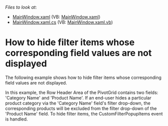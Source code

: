 <!-- default file list -->
*Files to look at*:

* [MainWindow.xaml](./CS/DXPivotGrid_HowToHideFilterItems/MainWindow.xaml) (VB: [MainWindow.xaml](./VB/DXPivotGrid_HowToHideFilterItems/MainWindow.xaml))
* [MainWindow.xaml.cs](./CS/DXPivotGrid_HowToHideFilterItems/MainWindow.xaml.cs) (VB: [MainWindow.xaml.vb](./VB/DXPivotGrid_HowToHideFilterItems/MainWindow.xaml.vb))
<!-- default file list end -->
# How to hide filter items whose corresponding field values are not displayed


<p>The following example shows how to hide filter items whose corresponding field values are not displayed.</p><p>In this example, the Row Header Area of the PivotGrid contains two fields: 'Category Name' and 'Product Name'. If an end-user hides a particular product category via the 'Category Name' field's filter drop-down, the corresponding products will be excluded from the filter drop-down of the 'Product Name' field. To hide filter items, the CustomFilterPopupItems event is handled.</p><br />


<br/>


